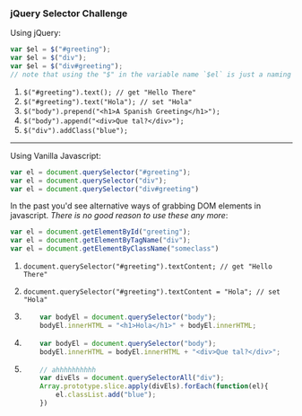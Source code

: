 ### jQuery Selector Challenge

Using jQuery:

``` javascript
var $el = $("#greeting");
var $el = $("div");
var $el = $("div#greeting");
// note that using the "$" in the variable name `$el` is just a naming convention, it indicates to you, dear reader, that the value of `$el` is a jquery `object` and has special jquery methods.
```

1. `$("#greeting").text(); // get "Hello There"`
2. `$("#greeting").text("Hola"); // set "Hola"`
3. `$("body").prepend("<h1>A Spanish Greeting</h1>");`
4. `$("body").append("<div>Que tal?</div>");`
5. `$("div").addClass("blue");`

---
Using Vanilla Javascript:

``` javascript
var el = document.querySelector("#greeting");
var el = document.querySelector("div");
var el = document.querySelector("div#greeting")
```

In the past you'd see alternative ways of grabbing DOM elements in javascript. *There is no good reason to use these any more*:

``` javascript
var el = document.getElementById("greeting");
var el = document.getElementByTagName("div");
var el = document.getElementByClassName("someclass")
```

1. `document.querySelector("#greeting").textContent; // get "Hello There"`
2. `document.querySelector("#greeting").textContent = "Hola"; // set "Hola"`
3.  
    ``` javascript
        var bodyEl = document.querySelector("body");
        bodyEl.innerHTML = "<h1>Hola</h1>" + bodyEl.innerHTML;
    ```
4.  
    ``` javascript
        var bodyEl = document.querySelector("body");
        bodyEl.innerHTML = bodyEl.innerHTML + "<div>Que tal?</div>";
    ```

5.
    ``` javascript
        // ahhhhhhhhhh
        var divEls = document.querySelectorAll("div");
        Array.prototype.slice.apply(divEls).forEach(function(el){
            el.classList.add("blue");
        })
    ```
